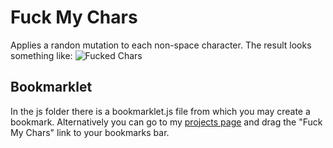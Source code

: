 # Fuck My Chars
Applies a randon mutation to each non-space character.  The result looks something like:
![Fucked Chars](http://oi41.tinypic.com/205sjdj.jpg)

## Bookmarklet
In the js folder there is a bookmarklet.js file from which you may create a bookmark.  Alternatively you can go to my [projects page](http://morgan.io/projects) and drag the "Fuck My Chars" link to your bookmarks bar.